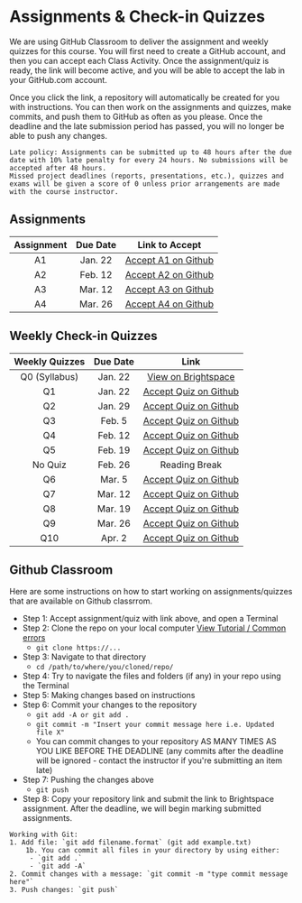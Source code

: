 # Assignments & Check-in Quizzes

We are using GitHub Classroom to deliver the assignment and weekly quizzes for this course.
You will first need to create a GitHub account, and then you can accept each Class Activity.
Once the assignment/quiz is ready, the link will become active, and you will be able to accept the lab in your GitHub.com account.

Once you click the link, a repository will automatically be created for you with instructions.
You can then work on the assignments and quizzes, make commits, and push them to GitHub as often as you please.
Once the deadline and the late submission period has passed, you will no longer be able to push any changes.

```{tip}
Late policy: Assignments can be submitted up to 48 hours after the due date with 10% late penalty for every 24 hours. No submissions will be accepted after 48 hours. 
Missed project deadlines (reports, presentations, etc.), quizzes and exams will be given a score of 0 unless prior arrangements are made with the course instructor.
```

## Assignments 

| Assignment |    Due Date     |      Link to Accept     |
|:----------:|:---------------:|:-----------------------:|
|     A1     |     Jan. 22     | [Accept A1 on Github](https://classroom.github.com/a/Esve9AkZ) |
|     A2     |    Feb. 12      | [Accept A2 on Github](https://classroom.github.com/a/exuHPdJw) |
|     A3     |     Mar. 12     | [Accept A3 on Github](https://classroom.github.com/a/i5vUHf1x) |
|     A4     |     Mar. 26     | [Accept A4 on Github](https://classroom.github.com/a/MocjZsmu) |

## Weekly Check-in Quizzes

| Weekly Quizzes | Due Date |                                              Link                                               |
|:--------------:|:--------:|:-----------------------------------------------------------------------------------------------:|
| Q0 (Syllabus)  | Jan. 22  | [View on Brightspace](https://d2l.langara.bc.ca/d2l/le/content/222094/viewContent/3565023/View) |
|       Q1       | Jan. 22  |                [Accept Quiz on Github](https://classroom.github.com/a/WKss8HdK)                 |
|       Q2       | Jan. 29  |                [Accept Quiz on Github](https://classroom.github.com/a/0ovsxtyw)                 |
|       Q3       |  Feb. 5  |                [Accept Quiz on Github](https://classroom.github.com/a/PDIkDMhm)                 |
|       Q4       | Feb. 12  |                [Accept Quiz on Github](https://classroom.github.com/a/VB0PzIy9)                 |
|       Q5       | Feb. 19  |                [Accept Quiz on Github](https://classroom.github.com/a/Q_Z7YH6J)                 |
|    No Quiz     | Feb. 26  |                                          Reading Break                                          |
|       Q6       | Mar. 5   |                [Accept Quiz on Github](https://classroom.github.com/a/lIlYxAHh)                 |
|       Q7       | Mar. 12  |                [Accept Quiz on Github](https://classroom.github.com/a/_QLSbkky)                 |
|       Q8       | Mar. 19  |                [Accept Quiz on Github](https://classroom.github.com/a/EQwHeorm)                 |
|       Q9       | Mar. 26  |                [Accept Quiz on Github](https://classroom.github.com/a/EttcOh3M)                 |
|      Q10       |  Apr. 2  |                [Accept Quiz on Github](https://classroom.github.com/a/h0VoaXUM)                 |

## Github Classroom

Here are some instructions on how to start working on assignments/quizzes that are available on Github classrrom.

- Step 1: Accept assignment/quiz with link above, and open a Terminal
- Step 2: Clone the repo on your local computer [View Tutorial / Common errors](https://docs.github.com/en/repositories/creating-and-managing-repositories/cloning-a-repository)
  - `git clone https://...`
- Step 3: Navigate to that directory 
  - `cd /path/to/where/you/cloned/repo/`
- Step 4: Try to navigate the files and folders (if any) in your repo using the Terminal
- Step 5: Making changes based on instructions 
- Step 6: Commit your changes to the repository 
  - `git add -A or git add .`
  - `git commit -m "Insert your commit message here i.e. Updated file X"`
  - You can commit changes to your repository AS MANY TIMES AS YOU LIKE BEFORE THE DEADLINE (any commits after the deadline will be ignored - contact the instructor if you're submitting an item late)
- Step 7: Pushing the changes above
  - `git push` 
- Step 8: Copy your repository link and submit the link to Brightspace assignment. After the deadline, we will begin marking submitted assignments. 



```{tip}
Working with Git:
1. Add file: `git add filename.format` (git add example.txt) 
    1b. You can commit all files in your directory by using either:
     - `git add .`
     - `git add -A`
2. Commit changes with a message: `git commit -m "type commit message here"`
3. Push changes: `git push`
```
